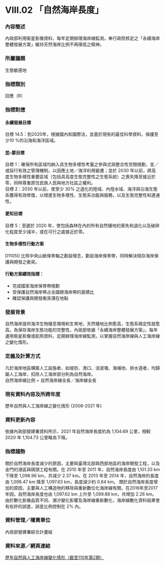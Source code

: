 # VIII.02 「自然海岸長度」

<script type="text/javascript" src="http://cdn.mathjax.org/mathjax/latest/MathJax.js?config=TeX-AMS-MML_HTMLorMML"></script>

### 內容簡述
內政部利用衛星影像資料，每年定期辦理海岸線監測，奉行政院核定之「永續海岸整體發展方案」維持天然海岸比例不再降低之精神。

### 所屬議題
生態敏感地
### 指標類別
回應（R）
### 指標對應
#### 永續發展目標
目標 14.5：到2020年，根據國內和國際法，並基於現有的最佳科學資料，保護至少10 %的沿海和海洋區域。
#### 昆–蒙目標
目標 1：確保所有區域均納入具生物多樣性考量之參與式與整合性空間規劃，並／或採行有效之管理機制，以因應土地／海洋利用變遷；並於 2030 年以前，將高度生物多樣性重要區域（包括具高度生態完整性之生態系統）之喪失降至接近於零，同時尊重原住民族人民與地方社區之權利。<br>
目標 2：2030 年以前，使至少 30% 之退化的陸域、內陸水域、海洋與沿海生態系獲得有效修復，以增進生物多樣性、生態系功能與服務，以及生態完整性和連通性。<br>
#### 愛知目標
目標 5：至遲於 2020 年，使包括森林在內的所有自然棲地的喪失和退化以及破碎化程度至少減半，或在可行之處接近於零。
#### 生物多樣性行動方案
D11050 比照中央山脈保育軸之劃設理念，劃設海岸保育帶，同時解決現存海岸保護與開發之衝突。
#### 行動方案績效指標：
* 完成國家海岸保育帶規劃
* 受保護自然海岸帶占全國總海岸帶的面積比
* 確認保護與開發衝突潛在地點
### 發展背景
自然海岸提供海洋生物棲息環境和生育地，天然棲地比例愈高，生態系穩定性就愈高。為保存海岸生態功能的完整性，內政部依據「永續海岸整體發展方案」，每年運用衛星影像或航照資料，定期辦理海岸線監測，以掌握自然海岸線與人工海岸線之變化情形。
### 定義及計算方式
凡於海岸地區構築人工設施者，如堤防、港口、消波塊、海埔地、排水道者，均歸屬人工海岸，扣除人工海岸部分則為自然海岸。<br>
自然海岸線比例 = 自然海岸線全長／海岸線全長
### 現有資料內容及所跨年度
歷年自然與人工海岸線之變化情形 (2008-2021 年)
### 資料更新內容
依據內政部營建署資料所示，2021 年自然海岸長度約為 1,104.69 公里，相較 2020 年 1,104.73 公里略為下降。
### 指標趨勢
關於自然海岸長度減少的原因，主要與臺灣北部與西部地區的海岸開發工程，以及金門的港區與碼頭工程有關。在 2010 年至 2011 年，自然海岸長度由 1,101.33 km 下降至 1,098.96 km，共減少 2.37 km。在 2013 年至 2014 年，自然海岸的長度由 1,098.47 km 降至 1,097.63 km，長度減少約 0.84 km。
關於自然海岸長度增加的原因，主要與人工構造物的移除與重新數位化海岸線有關。在2016年至2017年因，自然海岸長度也由 1,097.62 km 上升至 1,099.88 km，共增加 2.26 km。
由於數化影像品質不同、潮汐變化影響及海岸線重新數化，海岸線數化資料結果會有些許的誤差，誤差比例控制在 2% 內。
### 資料管理／權責單位
內政部營建署綜合計畫組
### 資料來源／網頁連結
[歷年自然與人工海岸線變化情形（截至110年第2期）](https://www.cpami.gov.tw/最新消息/業務新訊/14251-自然海岸及人工海岸線長度.html)
